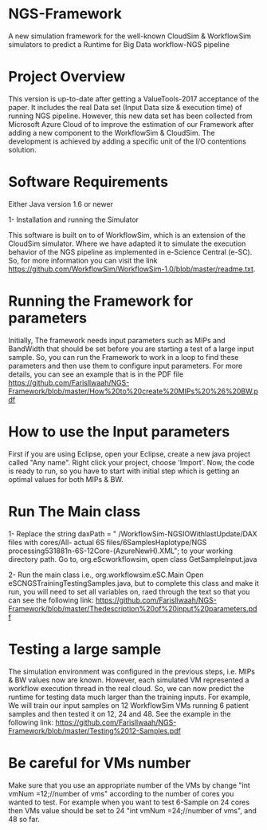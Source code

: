 # NGS-Framework
A new simulation framework for the well-known CloudSim &amp; WorkflowSim simulators to predict a Runtime for Big Data workflow-NGS pipeline

# Project Overview
This version is up-to-date after getting a ValueTools-2017 acceptance of the paper.
It includes the real Data set (Input Data size & execution time) of running NGS pipeline. However, this new data set has been collected 
from Microsoft Azure Cloud of to improve the estimation of our Framework after adding a new component to   the WorkflowSim & CloudSim.
The development is achieved by adding a specific unit of the I/O contentions solution.

# Software Requirements
Either Java version 1.6 or newer 

1- Installation and running the Simulator

This software is built on to of WorkflowSim, which is an extension of the CloudSim simulator. Where we have adapted it to simulate the
execution behavior of the NGS pipeline as implemented in e-Science Central (e-SC). So, for more information you can visit the link
https://github.com/WorkflowSim/WorkflowSim-1.0/blob/master/readme.txt. 

# Running the Framework for parameters

Initially, The framework needs input parameters such as MIPs and BandWidth that should be set before you are starting a test of a large
input sample. So, you can run the Framework to work in a loop to find these parameters and then use them to configure input parameters. 
For more details, you can see an example that is in the PDF file 
https://github.com/Farisllwaah/NGS-Framework/blob/master/How%20to%20create%20MIPs%20%26%20BW.pdf

# How to use the Input parameters  

First if you are using Eclipse, open your Eclipse, create a new java project called "Any name". Right click your project, choose
'Import'. Now, the code is ready to run, so you have to start with initial step which is getting an optimal values for both MIPs & BW.

# Run The Main class

1- Replace the string daxPath = " /WorkflowSim-NGSIOWithlastUpdate/DAX files with cores/All- actual 6S files/6SamplesHaplotype/NGS
processing531881n-6S-12Core-(AzureNewH).XML"; to your working directory path. Go to,  org.eScworkflowsim, open class GetSampleInput.java

2- Run the main class i.e., org.workflowsim.eSC.Main Open eSCNGSTrainingTestingSamples.java, but to complete this class and make it run,
you will need to set all variables on, raed through the text so that you can see the following link:
https://github.com/Farisllwaah/NGS-Framework/blob/master/Thedescription%20of%20input%20parameters.pdf


# Testing a large sample

The simulation environment was configured in the previous steps, i.e. MIPs & BW values now are known. However, each simulated VM 
represented a workflow execution thread in the real cloud. So, we can now predict the runtime for testing data much larger than the
training inputs. For example, We will train our input samples on 12 WorkflowSim VMs running 6 patient samples and then tested it on 12,
24 and 48. See the example in the following link:
https://github.com/Farisllwaah/NGS-Framework/blob/master/Testing%2012-Samples.pdf

# Be careful for VMs number
Make sure that you use an appropriate number of the VMs by change  "int vmNum  =12;//number  of vms" according to the number of cores 
you wanted to test. For example when you want to test 6-Sample on 24 cores then VMs value should be set to 24 "int vmNum  =24;//number  of vms", and 48 so far.
 


